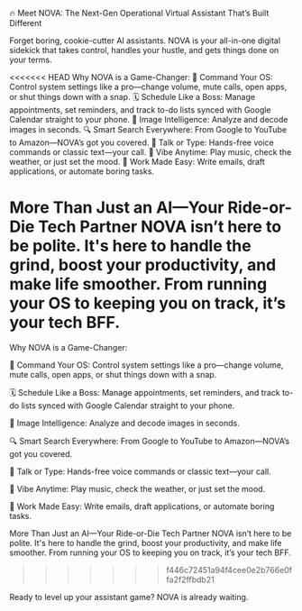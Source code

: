 🔥 Meet NOVA: The Next-Gen Operational Virtual Assistant That’s Built Different

Forget boring, cookie-cutter AI assistants. NOVA is your all-in-one digital sidekick that takes control, handles your hustle, and gets things done on your terms.

<<<<<<< HEAD
Why NOVA is a Game-Changer:
🚀 Command Your OS: Control system settings like a pro—change volume, mute calls, open apps, or shut things down with a snap.
🗓️ Schedule Like a Boss: Manage appointments, set reminders, and track to-do lists synced with Google Calendar straight to your phone.
🧠 Image Intelligence: Analyze and decode images in seconds.
🔍 Smart Search Everywhere: From Google to YouTube to Amazon—NOVA’s got you covered.
🎤 Talk or Type: Hands-free voice commands or classic text—your call.
🎵 Vibe Anytime: Play music, check the weather, or just set the mood.
💼 Work Made Easy: Write emails, draft applications, or automate boring tasks.

More Than Just an AI—Your Ride-or-Die Tech Partner
NOVA isn’t here to be polite. It's here to handle the grind, boost your productivity, and make life smoother. From running your OS to keeping you on track, it’s your tech BFF.
=======
Why NOVA is a Game-Changer: 

🚀 Command Your OS: Control system settings like a pro—change volume, mute calls, open apps, or shut things down with a snap. 

🗓️ Schedule Like a Boss: Manage appointments, set reminders, and track to-do lists synced with Google Calendar straight to your phone. 

🧠 Image Intelligence: Analyze and decode images in seconds. 

🔍 Smart Search Everywhere: From Google to YouTube to Amazon—NOVA’s got you covered. 

🎤 Talk or Type: Hands-free voice commands or classic text—your call. 

🎵 Vibe Anytime: Play music, check the weather, or just set the mood. 

💼 Work Made Easy: Write emails, draft applications, or automate boring tasks.


More Than Just an AI—Your Ride-or-Die Tech Partner NOVA isn’t here to be polite. It's here to handle the grind, boost your productivity, and make life smoother. 
From running your OS to keeping you on track, it’s your tech BFF.
>>>>>>> f446c72451a94f4cee0e2b766e0ffa2f2ffbdb21

Ready to level up your assistant game? NOVA is already waiting.
